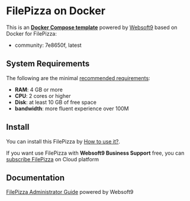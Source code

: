 # FilePizza on Docker  

This is an **[Docker Compose template](https://github.com/Websoft9/docker-library)** powered by [Websoft9](https://www.websoft9.com) based on Docker for FilePizza:


 - community:  7e8650f, latest


## System Requirements

The following are the minimal [recommended requirements](https://file.pizza):

* **RAM**: 4 GB or more
* **CPU**: 2 cores or higher
* **Disk**: at least 10 GB of free space
* **bandwidth**: more fluent experience over 100M  

## Install

You can install this FilePizza by [How to use it?](https://github.com/Websoft9/docker-library#how-to-use-it).   

If you want use FilePizza with **Websoft9 Business Support** free, you can [subscribe FilePizza](https://www.websoft9.com/apps) on Cloud platform

## Documentation

[FilePizza Administrator Guide](https://support.websoft9.com/docs/filepizza) powered by Websoft9
